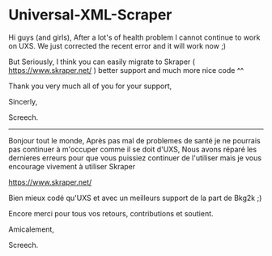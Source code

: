 # Universal-XML-Scraper

Hi guys (and girls),
After a lot's of health problem I cannot continue to work on UXS.
We just corrected the recent error and it will work now ;)

But Seriously, I think you can easily migrate to Skraper ( https://www.skraper.net/ ) better support and much more nice code ^^

Thank you very much all of you for your support,

Sincerly,

Screech.


-----------------------------------------------------

Bonjour tout le monde,
Après pas mal de problemes de santé je ne pourrais pas continuer à m'occuper comme il se doit d'UXS,
Nous avons réparé les dernieres erreurs pour que vous puissiez continuer de l'utiliser mais je vous encourage vivement à utiliser Skraper

https://www.skraper.net/

Bien mieux codé qu'UXS et avec un meilleurs support de la part de Bkg2k ;)

Encore merci pour tous vos retours, contributions et soutient.

Amicalement,

Screech.
